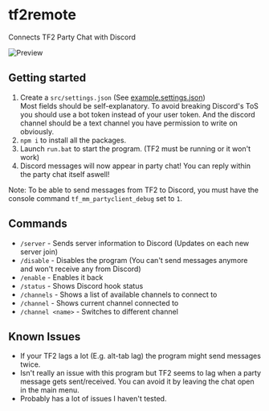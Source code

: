 # tf2remote
Connects TF2 Party Chat with Discord

![Preview](https://i.imgur.com/X0o7hxT.png)

## Getting started
1. Create a `src/settings.json` (See [example.settings.json](src/example.settings.json))<br>
Most fields should be self-explanatory. To avoid breaking Discord's ToS you should use a bot token instead of your user token. And the discord channel should be a text channel you have permission to write on obviously.
2. `npm i` to install all the packages.
3. Launch `run.bat` to start the program. (TF2 must be running or it won't work)
4. Discord messages will now appear in party chat! You can reply within the party chat itself aswell!

Note: To be able to send messages from TF2 to Discord, you must have the console command `tf_mm_partyclient_debug` set to `1`.

## Commands
- `/server` - Sends server information to Discord (Updates on each new server join)
- `/disable` - Disables the program (You can't send messages anymore and won't receive any from Discord)
- `/enable` - Enables it back
- `/status` - Shows Discord hook status
- `/channels` - Shows a list of available channels to connect to
- `/channel` - Shows current channel connected to
- `/channel <name>` - Switches to different channel

## Known Issues
- If your TF2 lags a lot (E.g. alt-tab lag) the program might send messages twice.
- Isn't really an issue with this program but TF2 seems to lag when a party message gets sent/received. You can avoid it by leaving the chat open in the main menu.
- Probably has a lot of issues I haven't tested.
